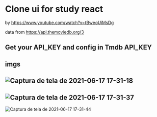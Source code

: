 # Clone ui for study react

by https://www.youtube.com/watch?v=tBweoUiMsDg

data from https://api.themoviedb.org/3

## Get your API_KEY and config in Tmdb API_KEY

## imgs

![Captura de tela de 2021-06-17 17-31-18](https://user-images.githubusercontent.com/82850643/122468431-1639e580-cf92-11eb-9862-7e6188cfdbdc.png)
----------------------------------------
![Captura de tela de 2021-06-17 17-31-37](https://user-images.githubusercontent.com/82850643/122468493-28b41f00-cf92-11eb-8a7a-271769198895.png)
----------------------------------------
![Captura de tela de 2021-06-17 17-31-44](https://user-images.githubusercontent.com/82850643/122468527-3073c380-cf92-11eb-9ca6-5cecbb7b540c.png)
